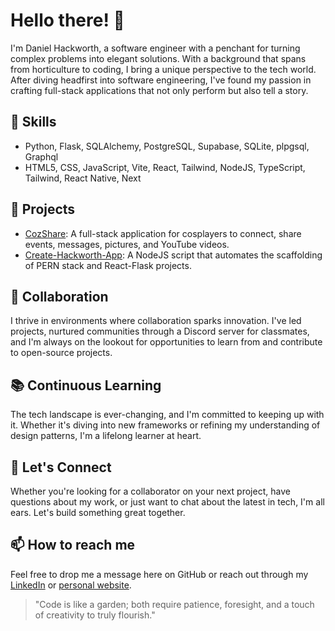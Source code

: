 # Hello there! 👋

I'm Daniel Hackworth, a software engineer with a penchant for turning complex problems into elegant solutions. With a background that spans from horticulture to coding, I bring a unique perspective to the tech world. After diving headfirst into software engineering, I've found my passion in crafting full-stack applications that not only perform but also tell a story.

## 🌱 Skills
- Python, Flask, SQLAlchemy, PostgreSQL, Supabase, SQLite, plpgsql, Graphql
- HTML5, CSS, JavaScript, Vite, React, Tailwind, NodeJS, TypeScript, Tailwind, React Native, Next 

## 🔭 Projects
- [CozShare](https://github.com/Din0saur5/CozShare): A full-stack application for cosplayers to connect, share events, messages, pictures, and YouTube videos.
- [Create-Hackworth-App](https://github.com/Din0saur5/Create-Hackworth-App): A NodeJS script that automates the scaffolding of PERN stack and React-Flask projects.

## 👯 Collaboration
I thrive in environments where collaboration sparks innovation. I've led projects, nurtured communities through a Discord server for classmates, and I'm always on the lookout for opportunities to learn from and contribute to open-source projects.

## 📚 Continuous Learning
The tech landscape is ever-changing, and I'm committed to keeping up with it. Whether it's diving into new frameworks or refining my understanding of design patterns, I'm a lifelong learner at heart.

## 💬 Let's Connect
Whether you're looking for a collaborator on your next project, have questions about my work, or just want to chat about the latest in tech, I'm all ears. Let's build something great together.

## 📫 How to reach me
Feel free to drop me a message here on GitHub or reach out through my [LinkedIn](https://www.linkedin.com/in/daniel-hackworth) or [personal website](http://daniel-hackworth.com).

> "Code is like a garden; both require patience, foresight, and a touch of creativity to truly flourish."
